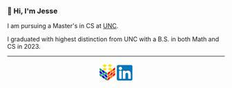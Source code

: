 ### 👋 Hi, I'm Jesse

I am pursuing a Master's in CS at [UNC](https://unc.edu).

I graduated with highest distinction from UNC with a B.S. in both Math and CS in 2023.

---

<p align="center">
  <a href="https://jessewei.dev"><img width=36px src="img/jesseweidev-logo.jpg"></a> <a href="https://www.linkedin.com/in/jessew13/"><img width=36px src="img/linkedin-logo.jpg"></a>
</p>
